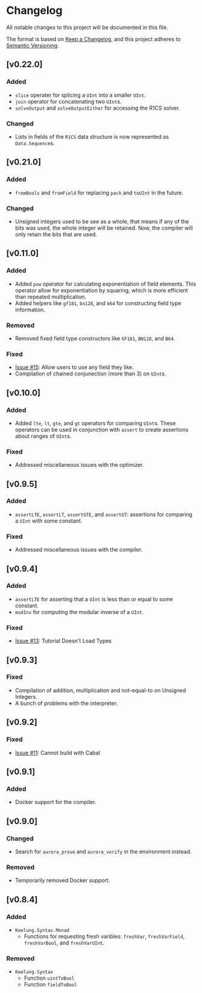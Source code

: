 # Changelog

All notable changes to this project will be documented in this file.

The format is based on [Keep a Changelog](https://keepachangelog.com/en/1.0.0/),
and this project adheres to [Semantic Versioning](https://semver.org/spec/v2.0.0.html).

## [v0.22.0]

### Added

* `slice` operater for splicing a `UInt` into a smaller `UInt`.
* `join` operator for concatenating two `UInt`s.
* `solveOutput` and `solveOutputEither` for accessing the R1CS solver.

### Changed

* Lists in fields of the `R1CS` data structure is now represented as `Data.Sequence`s.

## [v0.21.0]

### Added

* `fromBools` and `fromField` for replacing `pack` and `toUInt` in the future.

### Changed

* Unsigned integers used to be see as a whole, that means if any of the bits was used, the whole integer will be retained. Now, the compiler will only retain the bits that are used.

## [v0.11.0]

### Added

* Added `pow` operator for calculating exponentiation of field elements. This operator allow for exponentiation by squaring, which is more efficient than repeated multiplication.
* Added helpers like `gf181`, `bn128`, and `b64` for constructing field type information.

### Removed

* Removed fixed field type constructors like `GF181`, `BN128`, and `B64`.

### Fixed 

* [Issue #15](https://github.com/btq-ag/keelung/issues/15): Allow users to use any field they like.
* Compilation of chained conjunection (more than 3) on `UInt`s.

## [v0.10.0]

### Added

* Added `lte`, `lt`, `gte`, and `gt` operators for comparing `UInt`s. These operators can be used in conjunction with `assert` to create assertions about ranges of `UInt`s.

### Fixed 

* Addressed miscellaneous issues with the optimizer.

## [v0.9.5]

### Added

* `assertLTE`, `assertLT`, `assertGTE`, and `assertGT`: assertions for comparing a `UInt` with some constant.

### Fixed 

* Addressed miscellaneous issues with the compiler.

## [v0.9.4]

### Added

* `assertLTE` for asserting that a `UInt` is less than or equal to some constant.
* `modInv` for computing the modular inverse of a `UInt`.

### Fixed 

* [Issue #13](https://github.com/btq-ag/keelung/issues/13): Tutorial Doesn't Load Types

## [v0.9.3]

### Fixed 

* Compilation of addition, multiplication and not-equal-to on Unsigned Integers.
* A bunch of problems with the interpreter.

## [v0.9.2]

### Fixed 

* [Issue #11](https://github.com/btq-ag/keelung/issues/11): Cannot build with Cabal

## [v0.9.1]

### Added

* Docker support for the compiler.

## [v0.9.0]

### Changed

* Search for `aurora_prove` and `aurora_verify` in the environment instead.

### Removed

* Temporarily removed Docker support.

## [v0.8.4]

### Added 

* `Keelung.Syntax.Monad`
    * Functions for requesting fresh varibles: `freshVar`, `freshVarField`, `freshVarBool`, and `freshVarUInt`.

### Removed

* `Keelung.Syntax`
    * Function `uintToBool`
    * Function `fieldToBool`

